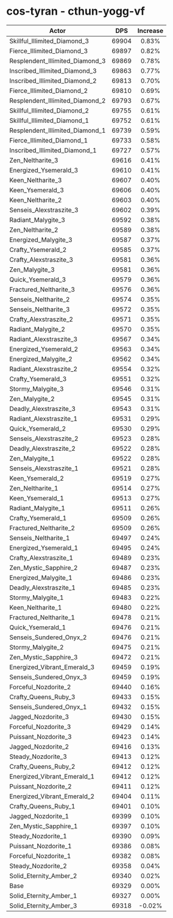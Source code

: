 # cos-tyran - cthun-yogg-vf
| Actor | DPS | Increase |
|---|:---:|:---:|
|Skillful_Illimited_Diamond_3|69904|0.83%|
|Fierce_Illimited_Diamond_3|69897|0.82%|
|Resplendent_Illimited_Diamond_3|69869|0.78%|
|Inscribed_Illimited_Diamond_3|69863|0.77%|
|Inscribed_Illimited_Diamond_2|69813|0.70%|
|Fierce_Illimited_Diamond_2|69810|0.69%|
|Resplendent_Illimited_Diamond_2|69793|0.67%|
|Skillful_Illimited_Diamond_2|69755|0.61%|
|Skillful_Illimited_Diamond_1|69752|0.61%|
|Resplendent_Illimited_Diamond_1|69739|0.59%|
|Fierce_Illimited_Diamond_1|69733|0.58%|
|Inscribed_Illimited_Diamond_1|69727|0.57%|
|Zen_Neltharite_3|69616|0.41%|
|Energized_Ysemerald_3|69610|0.41%|
|Keen_Neltharite_3|69607|0.40%|
|Keen_Ysemerald_3|69606|0.40%|
|Keen_Neltharite_2|69603|0.40%|
|Senseis_Alexstraszite_3|69602|0.39%|
|Radiant_Malygite_3|69592|0.38%|
|Zen_Neltharite_2|69589|0.38%|
|Energized_Malygite_3|69587|0.37%|
|Crafty_Ysemerald_2|69585|0.37%|
|Crafty_Alexstraszite_3|69581|0.36%|
|Zen_Malygite_3|69581|0.36%|
|Quick_Ysemerald_3|69579|0.36%|
|Fractured_Neltharite_3|69576|0.36%|
|Senseis_Neltharite_2|69574|0.35%|
|Senseis_Neltharite_3|69572|0.35%|
|Crafty_Alexstraszite_2|69571|0.35%|
|Radiant_Malygite_2|69570|0.35%|
|Radiant_Alexstraszite_3|69567|0.34%|
|Energized_Ysemerald_2|69563|0.34%|
|Energized_Malygite_2|69562|0.34%|
|Radiant_Alexstraszite_2|69554|0.32%|
|Crafty_Ysemerald_3|69551|0.32%|
|Stormy_Malygite_3|69546|0.31%|
|Zen_Malygite_2|69545|0.31%|
|Deadly_Alexstraszite_3|69543|0.31%|
|Radiant_Alexstraszite_1|69531|0.29%|
|Quick_Ysemerald_2|69530|0.29%|
|Senseis_Alexstraszite_2|69523|0.28%|
|Deadly_Alexstraszite_2|69522|0.28%|
|Zen_Malygite_1|69522|0.28%|
|Senseis_Alexstraszite_1|69521|0.28%|
|Keen_Ysemerald_2|69519|0.27%|
|Zen_Neltharite_1|69514|0.27%|
|Keen_Ysemerald_1|69513|0.27%|
|Radiant_Malygite_1|69511|0.26%|
|Crafty_Ysemerald_1|69509|0.26%|
|Fractured_Neltharite_2|69509|0.26%|
|Senseis_Neltharite_1|69497|0.24%|
|Energized_Ysemerald_1|69495|0.24%|
|Crafty_Alexstraszite_1|69489|0.23%|
|Zen_Mystic_Sapphire_2|69487|0.23%|
|Energized_Malygite_1|69486|0.23%|
|Deadly_Alexstraszite_1|69485|0.23%|
|Stormy_Malygite_1|69483|0.22%|
|Keen_Neltharite_1|69480|0.22%|
|Fractured_Neltharite_1|69478|0.21%|
|Quick_Ysemerald_1|69476|0.21%|
|Senseis_Sundered_Onyx_2|69476|0.21%|
|Stormy_Malygite_2|69475|0.21%|
|Zen_Mystic_Sapphire_3|69472|0.21%|
|Energized_Vibrant_Emerald_3|69459|0.19%|
|Senseis_Sundered_Onyx_3|69459|0.19%|
|Forceful_Nozdorite_2|69440|0.16%|
|Crafty_Queens_Ruby_3|69433|0.15%|
|Senseis_Sundered_Onyx_1|69432|0.15%|
|Jagged_Nozdorite_3|69430|0.15%|
|Forceful_Nozdorite_3|69429|0.14%|
|Puissant_Nozdorite_3|69423|0.14%|
|Jagged_Nozdorite_2|69416|0.13%|
|Steady_Nozdorite_3|69413|0.12%|
|Crafty_Queens_Ruby_2|69412|0.12%|
|Energized_Vibrant_Emerald_1|69412|0.12%|
|Puissant_Nozdorite_2|69411|0.12%|
|Energized_Vibrant_Emerald_2|69404|0.11%|
|Crafty_Queens_Ruby_1|69401|0.10%|
|Jagged_Nozdorite_1|69399|0.10%|
|Zen_Mystic_Sapphire_1|69397|0.10%|
|Steady_Nozdorite_1|69390|0.09%|
|Puissant_Nozdorite_1|69386|0.08%|
|Forceful_Nozdorite_1|69382|0.08%|
|Steady_Nozdorite_2|69358|0.04%|
|Solid_Eternity_Amber_2|69340|0.02%|
|Base|69329|0.00%|
|Solid_Eternity_Amber_1|69327|0.00%|
|Solid_Eternity_Amber_3|69318|-0.02%|
